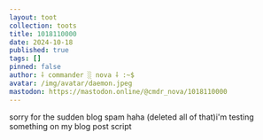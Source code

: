 ```yaml
---
layout: toot
collection: toots
title: 1018110000
date: 2024-10-18
published: true
tags: []
pinned: false
author: ⸸ commander ░ nova ⸸ :~$
avatar: /img/avatar/daemon.jpeg
mastodon: https://mastodon.online/@cmdr_nova/1018110000
---
```


sorry for the sudden blog spam haha (deleted all of that)i'm testing something on my blog post script
